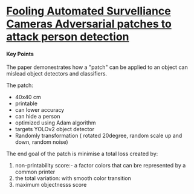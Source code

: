 
# [Fooling Automated Survelliance Cameras  Adversarial patches to attack person detection](https://arxiv.org/pdf/1904.08653.pdf)


 #### Key Points
The paper demonestrates how a "patch" can be applied to an object can mislead object detectors and classifiers.

The patch:

- 40x40 cm
- printable
- can lower accuracy
- can hide a person
- optimized using Adam algorithm
- targets YOLOv2 object detector
- Randomly transformation ( rotated 20degree, random scale up and down, random noise)

The end goal of the patch is minimise a total loss created by:
    
  1) non-printability score:- a factor colors that can bre represented by a common printer
  2) the total variation: with smooth color transition
  3) maximum objectnesss score
